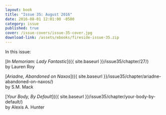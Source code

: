```yaml
---
layout: book
title: "Issue 35: August 2016"
date: 2016-08-01 12:01:00 -0500
category: issue
published: true
cover: /issue-covers/issue-35-cover.jpg
download-link: /assets/ebooks/fireside-issue-35.zip
---
```


In this issue:

[_In Memoriam: Lady Fantastic_]({{ site.baseurl }}/issue35/chapter/27/)<br/>
by Lauren Roy

[_Ariadne, Abandoned on Naxos_]({{ site.baseurl }}/issue35/chapter/ariadne-abandoned-on-naxos/)<br/>
by S.M. Mack

[_Your Body, By Default_]({{ site.baseurl }}/issue35/chapter/your-body-by-default/)<br/>
by Alexis A. Hunter
